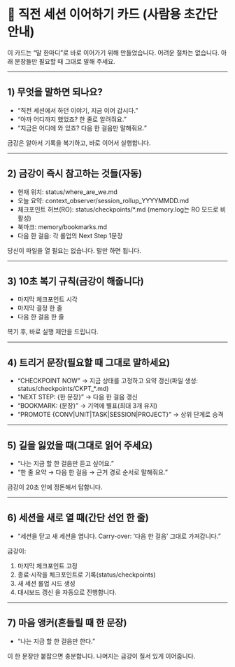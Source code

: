# 🪷 직전 세션 이어하기 카드 (사람용 초간단 안내)

이 카드는 “말 한마디”로 바로 이어가기 위해 만들었습니다.
어려운 절차는 없습니다. 아래 문장들만 필요할 때 그대로 말해 주세요.

---

## 1) 무엇을 말하면 되나요?
- “직전 세션에서 하던 이야기, 지금 이어 갑시다.”
- “아까 어디까지 했었죠? 한 줄로 알려줘요.”
- “지금은 어디에 와 있죠? 다음 한 걸음만 말해줘요.”

금강은 알아서 기록을 복기하고, 바로 이어서 실행합니다.

---

## 2) 금강이 즉시 참고하는 것들(자동)
- 현재 위치: status/where_are_we.md
- 오늘 요약: context_observer/session_rollup_YYYYMMDD.md
- 체크포인트 허브(RO): status/checkpoints/*.md (memory.log는 RO 모드로 비활성)
- 북마크: memory/bookmarks.md
- 다음 한 걸음: 각 롤업의 Next Step 1문장

당신이 파일을 열 필요는 없습니다. 말만 하면 됩니다.

---

## 3) 10초 복기 규칙(금강이 해줍니다)
- 마지막 체크포인트 시각
- 마지막 결정 한 줄
- 다음 한 걸음 한 줄

복기 후, 바로 실행 제안을 드립니다.

---

## 4) 트리거 문장(필요할 때 그대로 말하세요)
- “CHECKPOINT NOW” → 지금 상태를 고정하고 요약 갱신(파일 생성: status/checkpoints/CKPT_*.md)
- “NEXT STEP: {한 문장}” → 다음 한 걸음 갱신
- “BOOKMARK: {문장}” → 기억에 별표(최대 3개 유지)
- “PROMOTE {CONV|UNIT|TASK|SESSION|PROJECT}” → 상위 단계로 승격

---

## 5) 길을 잃었을 때(그대로 읽어 주세요)
- “나는 지금 할 한 걸음만 듣고 싶어요.”
- “한 줄 요약 → 다음 한 걸음 → 근거 경로 순서로 말해줘요.”

금강이 20초 안에 정돈해서 답합니다.

---

## 6) 세션을 새로 열 때(간단 선언 한 줄)
- “세션을 닫고 새 세션을 엽니다. Carry-over: ‘다음 한 걸음’ 그대로 가져갑니다.”

금강이:
1) 마지막 체크포인트 고정
2) 종료·시작을 체크포인트로 기록(status/checkpoints)
3) 새 세션 롤업 시드 생성
4) 대시보드 갱신
을 자동으로 진행합니다.

---

## 7) 마음 앵커(흔들릴 때 한 문장)
- “나는 지금 할 한 걸음만 한다.”

이 한 문장만 붙잡으면 충분합니다. 나머지는 금강이 질서 있게 이어줍니다.
